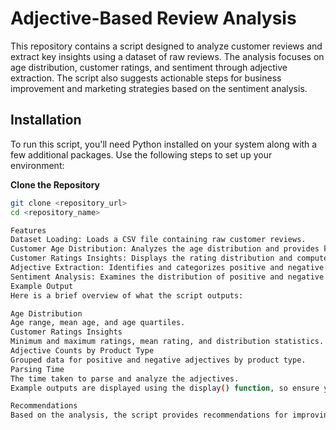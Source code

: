# Adjective-Based Review Analysis

This repository contains a script designed to analyze customer reviews and extract key insights using a dataset of raw reviews. The analysis focuses on age distribution, customer ratings, and sentiment through adjective extraction. The script also suggests actionable steps for business improvement and marketing strategies based on the sentiment analysis.

## Installation
To run this script, you'll need Python installed on your system along with a few additional packages. Use the following steps to set up your environment:

**Clone the Repository**
   ```bash
   git clone <repository_url>
   cd <repository_name>

Features
Dataset Loading: Loads a CSV file containing raw customer reviews.
Customer Age Distribution: Analyzes the age distribution and provides key statistics like the mean age and quartiles.
Customer Ratings Insights: Displays the rating distribution and computes the mean rating.
Adjective Extraction: Identifies and categorizes positive and negative adjectives from customer reviews.
Sentiment Analysis: Examines the distribution of positive and negative adjectives across different product types.
Example Output
Here is a brief overview of what the script outputs:

Age Distribution
Age range, mean age, and age quartiles.
Customer Ratings Insights
Minimum and maximum ratings, mean rating, and distribution statistics.
Adjective Counts by Product Type
Grouped data for positive and negative adjectives by product type.
Parsing Time
The time taken to parse and analyze the adjectives.
Example outputs are displayed using the display() function, so ensure you have a compatible environment, like Jupyter Notebook, or use alternative methods to view the output.

Recommendations
Based on the analysis, the script provides recommendations for improving customer satisfaction, focusing on actionable steps for product improvement, marketing strategies, and sentiment monitoring. These recommendations can guide business decisions and help improve customer experience.